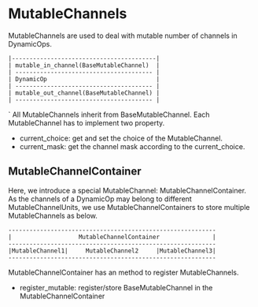 # MutableChannels

MutableChannels are used to deal with mutable number of channels in DynamicOps.

```
|-----------------------------------------|
| mutable_in_channel(BaseMutableChannel)  |
| --------------------------------------- |
| DynamicOp                               |
| --------------------------------------- |
| mutable_out_channel(BaseMutableChannel) |
| --------------------------------------- |
```

\`
All MutableChannels inherit from BaseMutableChannel. Each MutableChannel has to implement two property.

- current_choice: get and set the choice of the MutableChannel.
- current_mask: get the channel mask according to the current_choice.

## MutableChannelContainer

Here, we introduce a special MutableChannel: MutableChannelContainer. As the channels of a DynamicOp may belong to different MutableChannelUnits, we use MutableChannelContainers to store multiple MutableChannels as below.

```
-----------------------------------------------------------
|                   MutableChannelContainer               |
-----------------------------------------------------------
|MutableChannel1|     MutableChannel2     |MutableChannel3|
-----------------------------------------------------------
```

MutableChannelContainer has an method to register MutableChannels.

- register_mutable: register/store BaseMutableChannel in the
  MutableChannelContainer
